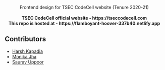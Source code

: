 <p align="center">
  
  <p align="center">
    Frontend design for TSEC CodeCell website (Tenure 2020-21)
    <br />
    <br />
    <strong>TSEC CodeCell official website - https://tseccodecell.com</strong>
    <br />
    <strong>This repo is hosted at - https://flamboyant-hoover-337b40.netlify.app</strong>
  </p>
</p>

## Contributors
<ul>
<li> <a href="https://github.com/HarshKapadia2">Harsh Kapadia</a>
<li> <a href="https://github.com/m-code12">Monika Jha</a>
<li> <a href="https://github.com/sauravUppoor">Saurav Uppoor</a>
</ul>
